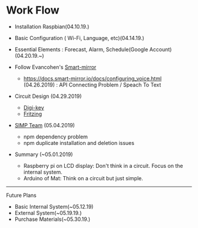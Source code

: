 # Work Flow

* Installation Raspbian(04.10.19.)
* Basic Configuration ( Wi-Fi, Language, etc)(04.14.19.)
* Essential Elements : Forecast, Alarm, Schedule(Google Account)(04.20.19.~)
* Follow Evancohen's [Smart-mirror](https://docs.smart-mirror.io/#)
    * https://docs.smart-mirror.io/docs/configuring_voice.html (04.26.2019) : API Connecting Problem / Speach To Text

* Circuit Design (04.29.2019)
    * [Digi-key](https://www.digikey.kr/ko/resources/conversion-calculators/conversion-calculator-resistor-color-code-5-band)
    * [Fritzing](http://fritzing.org/download/)
* [SIMP Team](https://www.youtube.com/watch?v=O3l46ogmgLY) (05.04.2019)
    * npm dependency problem
    * npm duplicate installation and deletion issues

* Summary (~05.01.2019)
    * Raspberry pi on LCD display: Don't think in a circuit. Focus on the internal system.
    * Arduino of Mat: Think on a circuit but just simple.
    
    
------
Future Plans 
* Basic Internal System(~05.12.19)
* External System(~05.19.19.)
* Purchase Materials(~05.30.19.)
